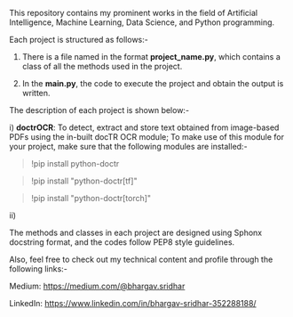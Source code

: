 This repository contains my prominent works in the field of Artificial Intelligence, Machine Learning, Data Science, and Python programming.

Each project is structured as follows:-

1. There is a file named in the format **project_name.py**, which contains a class of all the methods used in the project.

2. In the **main.py**, the code to execute the project and obtain the output is written.

The description of each project is shown below:-

i) __doctrOCR__: To detect, extract and store text obtained from image-based PDFs using the in-built docTR OCR module; To make use of this module for your project, make sure that the following modules are installed:-

>!pip install python-doctr

>!pip install "python-doctr[tf]"

>!pip install "python-doctr[torch]"

ii) 

The methods and classes in each project are designed using Sphonx docstring format, and the codes follow PEP8 style guidelines.

Also, feel free to check out my technical content and profile through the following links:- 

Medium: https://medium.com/@bhargav.sridhar

LinkedIn: https://www.linkedin.com/in/bhargav-sridhar-352288188/